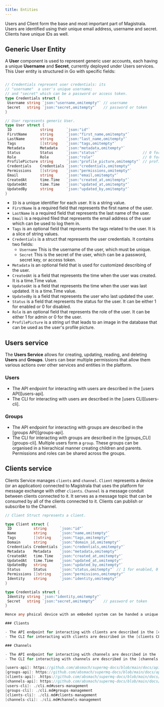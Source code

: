 ```yaml
---
title: Entities
---
```



Users and Client form the base and most important part of Magistrala. Users are identified using their unique email address, username and secret. Clients have unique IDs as well.

## Generic User Entity

A **User** component is used to represent generic user accounts, each having a unique **Username** and **Secret**, currently deployed under Users services. This User entity is structured in Go with specific fields:

```go

// Credentials represent user credentials: its
// "username"  a user's unique username;
// and "secret" which can be a password or access token.
type Credentials struct {
 Username string `json:"username,omitempty"` // username 
 Secret   string `json:"secret,omitempty"`   // password or token
}

// User represents generic User.
type User struct {
 ID             string      `json:"id"`
 FirstName      string      `json:"first_name,omitempty"`
 LastName       string      `json:"last_name,omitempty"`
 Tags           []string    `json:"tags,omitempty"`
 Metadata       Metadata    `json:"metadata,omitempty"`
 Status         Status      `json:"status"`                    // 0 for enabled, 1 for disabled
 Role           Role        `json:"role"`                      // 0 for normal user, 1 for admin
 ProfilePicture string      `json:"profile_picture,omitempty"` // profile picture URL
 Credentials    Credentials `json:"credentials,omitempty"`
 Permissions    []string    `json:"permissions,omitempty"`
 Email          string      `json:"email,omitempty"`
 CreatedAt      time.Time   `json:"created_at,omitempty"`
 UpdatedAt      time.Time   `json:"updated_at,omitempty"`
 UpdatedBy      string      `json:"updated_by,omitempty"`
}
```

- `ID` is a unique identifier for each user. It is a string value.
- `FirstName` is a required field that represents the first name of the user.
- `LastName` is a required field that represents the last name of the user.
- `Email` is a required filed that represents the email address of the user which can be used to log them in.
- `Tags` is an optional field that represents the tags related to the user. It is a slice of string values.
- `Credentials` is a struct that represents the user credentials. It contains two fields:
  - `Username` This is the username of the user, which must be unique.
  - `Secret` This is the secret of the user, which can be a password, secret key, or access token.
- `Metadata` is an optional field that is used for customized describing of the user.
- `CreatedAt` is a field that represents the time when the user was created. It is a time.Time value.
- `UpdatedAt` is a field that represents the time when the user was last updated. It is a time.Time value.
- `UpdatedBy` is a field that represents the user who last updated the user.
- `Status` is a field that represents the status for the user. It can be either 1 for enabled or 0 for disabled.
- `Role` is an optional field that represents the role of the user. It can be either 1 for admin or 0 for the user.
- `ProfilePicture` is a string url that leads to an image in the database that can be used as the user's profile picture.

## Users service

The **Users Service** allows for creating, updating, reading, and deleting **Users** and **Groups**.
Users can bear multiple permissions that allow them various actions over other services and entities in the platform.

### Users

- The API endpoint for interacting with users are described in the [users API][users-api].
- The CLI for interacting with users are described in the [users CLI][users-cli].

### Groups

- The API endpoint for interacting with groups are described in the [groups API][groups-api].
- The CLI for interacting with groups are described in the [groups_CLI][groups-cli].
Multiple users form a `group`. These groups can be organised in a hierachical manner creating children and parents. Permissions and roles can be shared across the groups.

## Clients service

Clients Service manages `clients` and `channel`. `Client` represents a device (or an application) connected to Magistrala that uses the platform for message exchange with other `clients`.
`Channel` is a message conduit between clients connected to it. It serves as a message topic that can be consumed by all of the clients connected to it. Clients can publish or subscribe to the Channel.

```go
// Client Struct represents a client.

type Client struct {
 ID          string      `json:"id"`
 Name        string      `json:"name,omitempty"`
 Tags        []string    `json:"tags,omitempty"`
 Domain      string      `json:"domain_id,omitempty"`
 Credentials Credentials `json:"credentials,omitempty"`
 Metadata    Metadata    `json:"metadata,omitempty"`
 CreatedAt   time.Time   `json:"created_at,omitempty"`
 UpdatedAt   time.Time   `json:"updated_at,omitempty"`
 UpdatedBy   string      `json:"updated_by,omitempty"`
 Status      Status      `json:"status,omitempty"` // 1 for enabled, 0 for disabled
 Permissions []string    `json:"permissions,omitempty"`
 Identity    string      `json:"identity,omitempty"`
}

type Credentials struct {
 Identity string `json:"identity,omitempty"`
 Secret   string `json:"secret,omitempty"`   // password or token
}

Hence any phsical device with an embeded system can be handed a unique key that will be used as a token during publishing and subscribing to a channel can be classified as a thing.

### Clients

- The API endpoint for interacting with clients are described in the [clients API][clients-api].
- The CLI for interacting with clients are described in the [clients CLI][clients-cli].

### Channels

- The API endpoint for interacting with channels are described in the [channels API][channels-api].
- The CLI for interacting with channels are described in the [channels CLI][channels-cli].

[users-api]: https://github.com/absmach/supermq-docs/blob/main/docs/api.md#users
[groups-api]: https://github.com/absmach/supermq-docs/blob/main/docs/api.md#groups
[clients-api]: .https://github.com/absmach/supermq-docs/blob/main/docs/api.md#clients
[channels-api]: https://github.com/absmach/supermq-docs/blob/main/docs/api.md#channels
[users-cli]: ./cli.md#users-management
[groups-cli]: ./cli.md#groups-management
[clients-cli]: ./cli.md#clients-management
[channels-cli]: ./cli.md#channels-management
